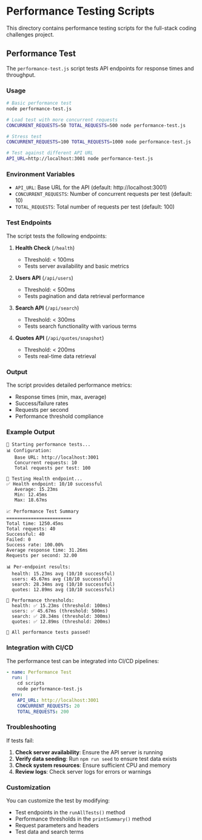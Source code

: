 # Performance Testing Scripts

This directory contains performance testing scripts for the full-stack coding challenges project.

## Performance Test

The `performance-test.js` script tests API endpoints for response times and throughput.

### Usage

```bash
# Basic performance test
node performance-test.js

# Load test with more concurrent requests
CONCURRENT_REQUESTS=50 TOTAL_REQUESTS=500 node performance-test.js

# Stress test
CONCURRENT_REQUESTS=100 TOTAL_REQUESTS=1000 node performance-test.js

# Test against different API URL
API_URL=http://localhost:3001 node performance-test.js
```

### Environment Variables

- `API_URL`: Base URL for the API (default: http://localhost:3001)
- `CONCURRENT_REQUESTS`: Number of concurrent requests per test (default: 10)
- `TOTAL_REQUESTS`: Total number of requests per test (default: 100)

### Test Endpoints

The script tests the following endpoints:

1. **Health Check** (`/health`)
   - Threshold: < 100ms
   - Tests server availability and basic metrics

2. **Users API** (`/api/users`)
   - Threshold: < 500ms
   - Tests pagination and data retrieval performance

3. **Search API** (`/api/search`)
   - Threshold: < 300ms
   - Tests search functionality with various terms

4. **Quotes API** (`/api/quotes/snapshot`)
   - Threshold: < 200ms
   - Tests real-time data retrieval

### Output

The script provides detailed performance metrics:

- Response times (min, max, average)
- Success/failure rates
- Requests per second
- Performance threshold compliance

### Example Output

```
🚀 Starting performance tests...
📊 Configuration:
   Base URL: http://localhost:3001
   Concurrent requests: 10
   Total requests per test: 100

🏥 Testing Health endpoint...
✅ Health endpoint: 10/10 successful
   Average: 15.23ms
   Min: 12.45ms
   Max: 18.67ms

📈 Performance Test Summary
========================
Total time: 1250.45ms
Total requests: 40
Successful: 40
Failed: 0
Success rate: 100.00%
Average response time: 31.26ms
Requests per second: 32.00

📊 Per-endpoint results:
  health: 15.23ms avg (10/10 successful)
  users: 45.67ms avg (10/10 successful)
  search: 28.34ms avg (10/10 successful)
  quotes: 12.89ms avg (10/10 successful)

🎯 Performance thresholds:
  health: ✅ 15.23ms (threshold: 100ms)
  users: ✅ 45.67ms (threshold: 500ms)
  search: ✅ 28.34ms (threshold: 300ms)
  quotes: ✅ 12.89ms (threshold: 200ms)

🎉 All performance tests passed!
```

### Integration with CI/CD

The performance test can be integrated into CI/CD pipelines:

```yaml
- name: Performance Test
  run: |
    cd scripts
    node performance-test.js
  env:
    API_URL: http://localhost:3001
    CONCURRENT_REQUESTS: 20
    TOTAL_REQUESTS: 200
```

### Troubleshooting

If tests fail:

1. **Check server availability**: Ensure the API server is running
2. **Verify data seeding**: Run `npm run seed` to ensure test data exists
3. **Check system resources**: Ensure sufficient CPU and memory
4. **Review logs**: Check server logs for errors or warnings

### Customization

You can customize the test by modifying:

- Test endpoints in the `runAllTests()` method
- Performance thresholds in the `printSummary()` method
- Request parameters and headers
- Test data and search terms

